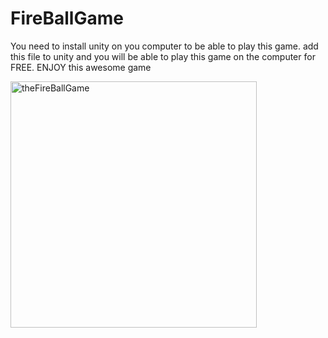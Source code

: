 
# FireBallGame
You need to install unity on you computer to be able to play this game.
add this file to unity and you will be able to play this game on the computer for FREE. 
ENJOY this awesome game

<img width="394" alt="theFireBallGame" src="https://user-images.githubusercontent.com/58506534/118124652-2f310300-b3f6-11eb-9e49-dcd24fb09cee.png">

